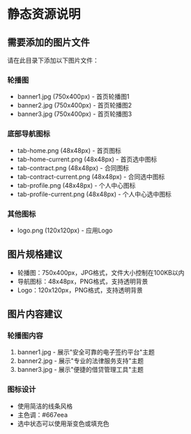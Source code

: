 # 静态资源说明

## 需要添加的图片文件

请在此目录下添加以下图片文件：

### 轮播图
- banner1.jpg (750x400px) - 首页轮播图1
- banner2.jpg (750x400px) - 首页轮播图2  
- banner3.jpg (750x400px) - 首页轮播图3

### 底部导航图标
- tab-home.png (48x48px) - 首页图标
- tab-home-current.png (48x48px) - 首页选中图标
- tab-contract.png (48x48px) - 合同图标
- tab-contract-current.png (48x48px) - 合同选中图标
- tab-profile.png (48x48px) - 个人中心图标
- tab-profile-current.png (48x48px) - 个人中心选中图标

### 其他图标
- logo.png (120x120px) - 应用Logo

## 图片规格建议

- 轮播图：750x400px，JPG格式，文件大小控制在100KB以内
- 导航图标：48x48px，PNG格式，支持透明背景
- Logo：120x120px，PNG格式，支持透明背景

## 图片内容建议

### 轮播图内容
1. banner1.jpg - 展示"安全可靠的电子签约平台"主题
2. banner2.jpg - 展示"专业的法律服务支持"主题  
3. banner3.jpg - 展示"便捷的借贷管理工具"主题

### 图标设计
- 使用简洁的线条风格
- 主色调：#667eea
- 选中状态可以使用渐变色或填充色
